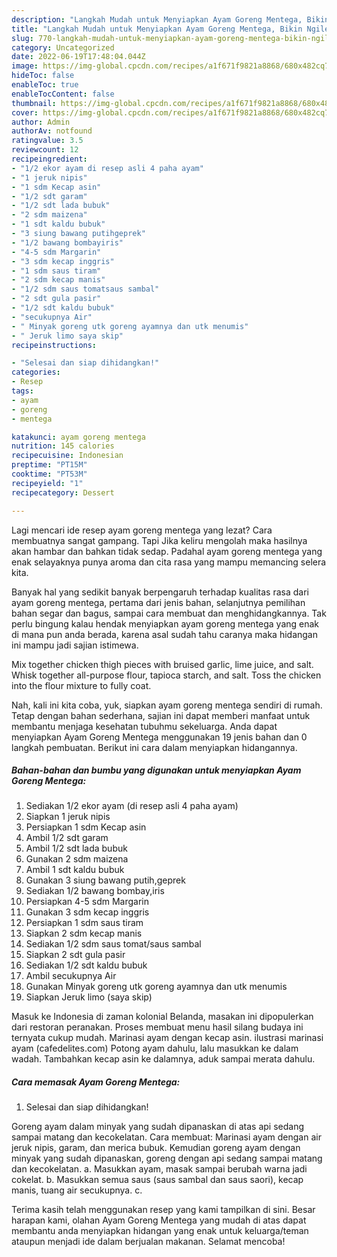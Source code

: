 ```yaml
---
description: "Langkah Mudah untuk Menyiapkan Ayam Goreng Mentega, Bikin Ngiler"
title: "Langkah Mudah untuk Menyiapkan Ayam Goreng Mentega, Bikin Ngiler"
slug: 770-langkah-mudah-untuk-menyiapkan-ayam-goreng-mentega-bikin-ngiler
category: Uncategorized
date: 2022-06-19T17:48:04.044Z
image: https://img-global.cpcdn.com/recipes/a1f671f9821a8868/680x482cq70/ayam-goreng-mentega-foto-resep-utama.jpg
hideToc: false
enableToc: true
enableTocContent: false
thumbnail: https://img-global.cpcdn.com/recipes/a1f671f9821a8868/680x482cq70/ayam-goreng-mentega-foto-resep-utama.jpg
cover: https://img-global.cpcdn.com/recipes/a1f671f9821a8868/680x482cq70/ayam-goreng-mentega-foto-resep-utama.jpg
author: Admin
authorAv: notfound
ratingvalue: 3.5
reviewcount: 12
recipeingredient:
- "1/2 ekor ayam di resep asli 4 paha ayam"
- "1 jeruk nipis"
- "1 sdm Kecap asin"
- "1/2 sdt garam"
- "1/2 sdt lada bubuk"
- "2 sdm maizena"
- "1 sdt kaldu bubuk"
- "3 siung bawang putihgeprek"
- "1/2 bawang bombayiris"
- "4-5 sdm Margarin"
- "3 sdm kecap inggris"
- "1 sdm saus tiram"
- "2 sdm kecap manis"
- "1/2 sdm saus tomatsaus sambal"
- "2 sdt gula pasir"
- "1/2 sdt kaldu bubuk"
- "secukupnya Air"
- " Minyak goreng utk goreng ayamnya dan utk menumis"
- " Jeruk limo saya skip"
recipeinstructions:

- "Selesai dan siap dihidangkan!"
categories:
- Resep
tags:
- ayam
- goreng
- mentega

katakunci: ayam goreng mentega 
nutrition: 145 calories
recipecuisine: Indonesian
preptime: "PT15M"
cooktime: "PT53M"
recipeyield: "1"
recipecategory: Dessert

---
```



Lagi mencari ide resep ayam goreng mentega yang lezat? Cara membuatnya sangat gampang. Tapi Jika keliru mengolah maka hasilnya akan hambar dan bahkan tidak sedap. Padahal ayam goreng mentega yang enak selayaknya punya aroma dan cita rasa yang mampu memancing selera kita.


Banyak hal yang sedikit banyak berpengaruh terhadap kualitas rasa dari ayam goreng mentega, pertama dari jenis bahan, selanjutnya pemilihan bahan segar dan bagus, sampai cara membuat dan menghidangkannya. Tak perlu bingung kalau hendak menyiapkan ayam goreng mentega yang enak di mana pun anda berada, karena asal sudah tahu caranya maka hidangan ini mampu jadi sajian istimewa.

Mix together chicken thigh pieces with bruised garlic, lime juice, and salt. Whisk together all-purpose flour, tapioca starch, and salt. Toss the chicken into the flour mixture to fully coat.


Nah, kali ini kita coba, yuk, siapkan ayam goreng mentega sendiri di rumah. Tetap dengan bahan sederhana, sajian ini dapat memberi manfaat untuk membantu menjaga kesehatan tubuhmu sekeluarga. Anda dapat menyiapkan Ayam Goreng Mentega menggunakan 19 jenis bahan dan 0 langkah pembuatan. Berikut ini cara dalam menyiapkan hidangannya.

<!--inarticleads1-->

##### Bahan-bahan dan bumbu yang digunakan untuk menyiapkan Ayam Goreng Mentega:

1. Sediakan 1/2 ekor ayam (di resep asli 4 paha ayam)
1. Siapkan 1 jeruk nipis
1. Persiapkan 1 sdm Kecap asin
1. Ambil 1/2 sdt garam
1. Ambil 1/2 sdt lada bubuk
1. Gunakan 2 sdm maizena
1. Ambil 1 sdt kaldu bubuk
1. Gunakan 3 siung bawang putih,geprek
1. Sediakan 1/2 bawang bombay,iris
1. Persiapkan 4-5 sdm Margarin
1. Gunakan 3 sdm kecap inggris
1. Persiapkan 1 sdm saus tiram
1. Siapkan 2 sdm kecap manis
1. Sediakan 1/2 sdm saus tomat/saus sambal
1. Siapkan 2 sdt gula pasir
1. Sediakan 1/2 sdt kaldu bubuk
1. Ambil secukupnya Air
1. Gunakan  Minyak goreng utk goreng ayamnya dan utk menumis
1. Siapkan  Jeruk limo (saya skip)


Masuk ke Indonesia di zaman kolonial Belanda, masakan ini dipopulerkan dari restoran peranakan. Proses membuat menu hasil silang budaya ini ternyata cukup mudah. Marinasi ayam dengan kecap asin. ilustrasi marinasi ayam (cafedelites.com) Potong ayam dahulu, lalu masukkan ke dalam wadah. Tambahkan kecap asin ke dalamnya, aduk sampai merata dahulu. 

<!--inarticleads2-->

##### Cara memasak Ayam Goreng Mentega:


1. Selesai dan siap dihidangkan!

Goreng ayam dalam minyak yang sudah dipanaskan di atas api sedang sampai matang dan kecokelatan. Cara membuat: Marinasi ayam dengan air jeruk nipis, garam, dan merica bubuk. Kemudian goreng ayam dengan minyak yang sudah dipanaskan, goreng dengan api sedang sampai matang dan kecokelatan. a. Masukkan ayam, masak sampai berubah warna jadi cokelat. b. Masukkan semua saus (saus sambal dan saus saori), kecap manis, tuang air secukupnya. c. 

Terima kasih telah menggunakan resep yang kami tampilkan di sini. Besar harapan kami, olahan Ayam Goreng Mentega yang mudah di atas dapat membantu anda menyiapkan hidangan yang enak untuk keluarga/teman ataupun menjadi ide dalam berjualan makanan. Selamat mencoba!
